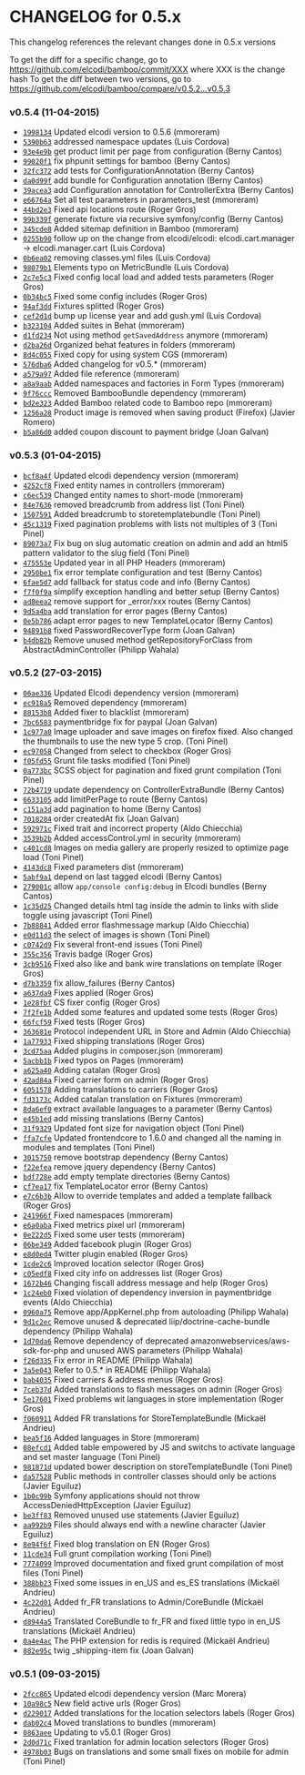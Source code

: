 CHANGELOG for 0.5.x
===================

This changelog references the relevant changes done in 0.5.x versions

To get the diff for a specific change, go to
https://github.com/elcodi/bamboo/commit/XXX where XXX is the change hash To
get the diff between two versions, go to
https://github.com/elcodi/bamboo/compare/v0.5.2...v0.5.3

### v0.5.4 (11-04-2015)

* [`1998134`](https://github.com/elcodi/bamboo/commit/1998134671a8299f14f2a62c2d36a8d261e9b6ec) Updated elcodi version to 0.5.6 (mmoreram)
* [`5390b63`](https://github.com/elcodi/bamboo/commit/5390b63e1a0a6019a75ba4a69d91c282d6ef77a7) addressed namespace updates (Luis Cordova)
* [`93e4e9b`](https://github.com/elcodi/bamboo/commit/93e4e9b7864639ea93537034f7b96ce1c9ae88a7) get product limit per page from configuration (Berny Cantos)
* [`99020f1`](https://github.com/elcodi/bamboo/commit/99020f1cd9bda1cc707e6968d925efdaf6843938) fix phpunit settings for bamboo (Berny Cantos)
* [`32fc372`](https://github.com/elcodi/bamboo/commit/32fc372f5117bd331427ec793fb5e16e1fb27631) add tests for ConfigurationAnnotation (Berny Cantos)
* [`da0d99f`](https://github.com/elcodi/bamboo/commit/da0d99f63c6be0c42e1afacb5ae28c3579f78ccf) add bundle for Configuration annotation (Berny Cantos)
* [`39acea3`](https://github.com/elcodi/bamboo/commit/39acea3596666b85412486783056a93874cb0e32) add Configuration annotation for ControllerExtra (Berny Cantos)
* [`e66764a`](https://github.com/elcodi/bamboo/commit/e66764a8f3182dd9cc0aaca42f3a7633e45a8faa) Set all test parameters in parameters_test (mmoreram)
* [`44bd2e3`](https://github.com/elcodi/bamboo/commit/44bd2e31d6cb3d9b6777351c883f0ad897339b55) Fixed api locations route (Roger Gros)
* [`99b339f`](https://github.com/elcodi/bamboo/commit/99b339fb0cd9a024291121522b9b227ba2dfb9aa) generate fixture via recursive symfony/config (Berny Cantos)
* [`345cde8`](https://github.com/elcodi/bamboo/commit/345cde8acbbdea8e1f683d7a4ed3ec220c286f67) Added sitemap definition in Bamboo (mmoreram)
* [`0255b90`](https://github.com/elcodi/bamboo/commit/0255b905944d1491aa526dde456c64a3b65e7a21) follow up on the change from elcodi/elcodi: elcodi.cart.manager -> elcodi.manager.cart (Luis Cordova)
* [`0b6ea02`](https://github.com/elcodi/bamboo/commit/0b6ea02ed176a83aadc5f1cc52bc7069a8b71da5) removing classes.yml files (Luis Cordova)
* [`98079b1`](https://github.com/elcodi/bamboo/commit/98079b14b18e8c7f503f308c8a70dd7376856fe5) Elements typo on MetricBundle (Luis Cordova)
* [`2c7e5c3`](https://github.com/elcodi/bamboo/commit/2c7e5c3c2f9aca76440fb0fddce1cd94a76681cf) Fixed config local load and added tests parameters (Roger Gros)
* [`0b34bc5`](https://github.com/elcodi/bamboo/commit/0b34bc587377b2c39db1604b7b132ffbd7333a0b) Fixed some config includes (Roger Gros)
* [`94af3dd`](https://github.com/elcodi/bamboo/commit/94af3ddb3b78cc7d01f9b752501147f8ffe24dc1) Fixtures splitted (Roger Gros)
* [`cef2d1d`](https://github.com/elcodi/bamboo/commit/cef2d1dd9d7636cfbc191083fe6509848f05763a) bump up license year and add gush.yml (Luis Cordova)
* [`b323104`](https://github.com/elcodi/bamboo/commit/b323104fbb2385337230d302c317ce752a286e6e) Added suites in Behat (mmoreram)
* [`d1fd234`](https://github.com/elcodi/bamboo/commit/d1fd23433bd3a69eb9cd09ecafb60446d9a589d7) Not using method `getSavedAddress` anymore (mmoreram)
* [`d2ba26d`](https://github.com/elcodi/bamboo/commit/d2ba26d3091f7fd9e004ed7d498c7a93f279fb3e) Organized behat features in folders (mmoreram)
* [`8d4c055`](https://github.com/elcodi/bamboo/commit/8d4c055e161afcb7ea8e5e61b8f2394985884cf4) Fixed copy for using system CGS (mmoreram)
* [`576dba6`](https://github.com/elcodi/bamboo/commit/576dba6a4954af13748c587c05d9a542b13e56aa) Added changelog for v0.5.* (mmoreram)
* [`a579a97`](https://github.com/elcodi/bamboo/commit/a579a970fb1d6a8a29d5cd7bb8f875519b6b8214) Added file reference (mmoreram)
* [`a8a9aab`](https://github.com/elcodi/bamboo/commit/a8a9aab91273b254da489a09cc96aa35551a774d) Added namespaces and factories in Form Types (mmoreram)
* [`9f76ccc`](https://github.com/elcodi/bamboo/commit/9f76cccb1899597b0576d1d622785c7f2f6f0fb9) Removed BambooBundle dependency (mmoreram)
* [`bd2e323`](https://github.com/elcodi/bamboo/commit/bd2e32364277bbac5879be426dd765555fc91134) Added Bamboo related code to Bamboo repo (mmoreram)
* [`1256a28`](https://github.com/elcodi/bamboo/commit/1256a28101a37273936280540c730eb1512b743e) Product image is removed when saving product (Firefox) (Javier Romero)
* [`b5a86d0`](https://github.com/elcodi/bamboo/commit/b5a86d027a24bc9b72646677841eb5be29f5a8e5) added coupon discount to payment bridge (Joan Galvan)

### v0.5.3 (01-04-2015)

* [`bcf8a4f`](https://github.com/elcodi/bamboo/commit/bcf8a4fa70e1b6fbb364faadaef066b5ca4a4d7f) Updated elcodi dependency version (mmoreram)
* [`4252cf8`](https://github.com/elcodi/bamboo/commit/4252cf89c14be4715d3fd5d7e1af3a62d89529ed) Fixed entity names in controllers (mmoreram)
* [`c6ec539`](https://github.com/elcodi/bamboo/commit/c6ec53968dfedf961da2a3704bc72c2f90e81353) Changed entity names to short-mode (mmoreram)
* [`84e7636`](https://github.com/elcodi/bamboo/commit/84e7636fc8ccee06a1514c79f3afcc66602215bc) removed breadcrumb from address list (Toni Pinel)
* [`1507591`](https://github.com/elcodi/bamboo/commit/150759133bf7b824980777b494c27f16f4c03308) Added breadcrumb to storetemplatebundle (Toni Pinel)
* [`45c1319`](https://github.com/elcodi/bamboo/commit/45c13193cb464b3bd3b08e9b73580a6fc79841a1) Fixed pagination problems with lists not multiples of 3 (Toni Pinel)
* [`89073a7`](https://github.com/elcodi/bamboo/commit/89073a7d67a4ec2eaaf41b879bd7abfad2c6402a) Fix bug on slug automatic creation on admin and add an html5 pattern validator to the slug field (Toni Pinel)
* [`475553e`](https://github.com/elcodi/bamboo/commit/475553ea036ae41f84045083648ef2663280e64a) Updated year in all PHP Headers (mmoreram)
* [`2950be1`](https://github.com/elcodi/bamboo/commit/2950be1d168ee00f4720686f8868c787029de729) fix error template configuration and test (Berny Cantos)
* [`6fae5d7`](https://github.com/elcodi/bamboo/commit/6fae5d7de2ca24bbd64716587158670238e08fd5) add fallback for status code and info (Berny Cantos)
* [`f7f0f9a`](https://github.com/elcodi/bamboo/commit/f7f0f9a481fcf98bb341e1ebc639b741840e2fc1) simplify exception handling and better setup (Berny Cantos)
* [`ad8eea2`](https://github.com/elcodi/bamboo/commit/ad8eea260b5085aa86360b6d6d9b36aae0efbe5b) remove support for _error/xxx routes (Berny Cantos)
* [`9d5a4ba`](https://github.com/elcodi/bamboo/commit/9d5a4ba5bc85e77a1d0ae6a2a743fa4ba15125e7) add translation for error pages (Berny Cantos)
* [`0e5b786`](https://github.com/elcodi/bamboo/commit/0e5b78670784c659bfba184d3caa472dc2aa90f0) adapt error pages to new TemplateLocator (Berny Cantos)
* [`94891b8`](https://github.com/elcodi/bamboo/commit/94891b8adbb9a33505996a008ebbb1c3d26b6e56) fixed PasswordRecoverType form (Joan Galvan)
* [`b4db82b`](https://github.com/elcodi/bamboo/commit/b4db82bcb2addc6aac928306cef9a15e6bab1bcf) Remove unused method getRepositoryForClass from AbstractAdminController (Philipp Wahala)

### v0.5.2 (27-03-2015)

* [`06ae336`](https://github.com/elcodi/bamboo/commit/06ae3369ab003f449099906b8379fbcf77965c33) Updated Elcodi dependency version (mmoreram)
* [`ec918a5`](https://github.com/elcodi/bamboo/commit/ec918a5a32133193f8d1d9c7424963dc6fa11769) Removed dependency (mmoreram)
* [`88153b8`](https://github.com/elcodi/bamboo/commit/88153b8c4cdc4d50600e839a2ba4146928b5b859) Added fixer to blacklist (mmoreram)
* [`7bc6583`](https://github.com/elcodi/bamboo/commit/7bc6583c72fe2bccb0a6144e429fd75f0b0ce41d) paymentbridge fix for paypal (Joan Galvan)
* [`1c977a0`](https://github.com/elcodi/bamboo/commit/1c977a07b435544952aa0ddbe8fffd33df49738a) Image uploader and save images on firefox fixed. Also changed the thumbnails to use the new type 5 crop. (Toni Pinel)
* [`ec97058`](https://github.com/elcodi/bamboo/commit/ec9705837bc8948bbce6c6677c226f762ee0708e) Changed from select to checkbox (Roger Gros)
* [`f05fd55`](https://github.com/elcodi/bamboo/commit/f05fd5590f9f05ffa65e7a401dca3d0a7b475e83) Grunt file tasks modified (Toni Pinel)
* [`0a773bc`](https://github.com/elcodi/bamboo/commit/0a773bc98feb24858de2f04d362c1d174583b603) SCSS object for pagination and fixed grunt compilation (Toni Pinel)
* [`72b4719`](https://github.com/elcodi/bamboo/commit/72b4719d5c2a310ca95dd70529c0f43a34a63ff8) update dependency on ControllerExtraBundle (Berny Cantos)
* [`6633105`](https://github.com/elcodi/bamboo/commit/6633105ec4c459092ddf5b803b9809b88dde228a) add limitPerPage to route (Berny Cantos)
* [`c151a3d`](https://github.com/elcodi/bamboo/commit/c151a3deeceaf355960249e7d8eb1019d247b685) add pagination to home (Berny Cantos)
* [`7018284`](https://github.com/elcodi/bamboo/commit/7018284e082303bc9c923429c97d5141717d4d56) order createdAt fix (Joan Galvan)
* [`592971c`](https://github.com/elcodi/bamboo/commit/592971c7301f53b035d17459f9476bd9fde266e7) Fixed trait and incorrect property (Aldo Chiecchia)
* [`3539b2b`](https://github.com/elcodi/bamboo/commit/3539b2b696867386848df9c221d48a454c8c6484) Added accessControl.yml in security (mmoreram)
* [`c401cd8`](https://github.com/elcodi/bamboo/commit/c401cd842bfe1c5170395120e22450fe4f50b8a3) Images on media gallery are properly resized to optimize page load (Toni Pinel)
* [`4143dc8`](https://github.com/elcodi/bamboo/commit/4143dc8874e4bc0ee345936ec5a839c69e218cfa) Fixed parameters dist (mmoreram)
* [`5abf9a1`](https://github.com/elcodi/bamboo/commit/5abf9a16ed1848a5b5197027b67a1616e82bbf82) depend on last tagged elcodi (Berny Cantos)
* [`279001c`](https://github.com/elcodi/bamboo/commit/279001c06992dab20b3520a00ce58b3bc7c1c734) allow `app/console config:debug` in Elcodi bundles (Berny Cantos)
* [`1c35d25`](https://github.com/elcodi/bamboo/commit/1c35d25e708a3252926aed021f42d7be9435fbe8) Changed details html tag inside the admin to links with slide toggle using javascript (Toni Pinel)
* [`7b88841`](https://github.com/elcodi/bamboo/commit/7b888417de0478338323c2eeed0716a2493fc41b) Added error flashmessage markup (Aldo Chiecchia)
* [`e0d11d3`](https://github.com/elcodi/bamboo/commit/e0d11d3e174e9211970989340f84643761846e64) the select of images is shown (Toni Pinel)
* [`c0742d9`](https://github.com/elcodi/bamboo/commit/c0742d97d4312ca157536073c742972523f121b3) Fix several front-end issues (Toni Pinel)
* [`355c356`](https://github.com/elcodi/bamboo/commit/355c3563d23a258a392df806097aaf8310b2b044) Travis badge (Roger Gros)
* [`3cb9516`](https://github.com/elcodi/bamboo/commit/3cb9516fb77ab2753f051aee1717ff6cdcaa3619) Fixed also like and bank wire translations on template (Roger Gros)
* [`d7b3359`](https://github.com/elcodi/bamboo/commit/d7b335947726c8ceccd9d5aeccb9a635785fb515) fix allow_failures (Berny Cantos)
* [`a637da9`](https://github.com/elcodi/bamboo/commit/a637da92940641dc7f4495b8b99fc1034ec43cf1) Fixes applied (Roger Gros)
* [`1e28fbf`](https://github.com/elcodi/bamboo/commit/1e28fbf1ca309e13306ac4776edcbe3978714421) CS fixer config (Roger Gros)
* [`7f2fe1b`](https://github.com/elcodi/bamboo/commit/7f2fe1bf2e7fef3f9b0778bc831814d53f6a72ad) Added some features and updated some tests (Roger Gros)
* [`66fcf59`](https://github.com/elcodi/bamboo/commit/66fcf5997444561888eb77e1aee40505ef9f75a8) Fixed tests (Roger Gros)
* [`363681e`](https://github.com/elcodi/bamboo/commit/363681e4c23bd81485dd5cc604285ed36a57d6ea) Protocol independent URL in Store and Admin (Aldo Chiecchia)
* [`1a77933`](https://github.com/elcodi/bamboo/commit/1a77933a24dbd49a8942e7fc8ea7c28324f299d2) Fixed shipping translations (Roger Gros)
* [`3cd75aa`](https://github.com/elcodi/bamboo/commit/3cd75aa45eecf1d7790e87aa0fb7bdafc1fd03e0) Added plugins in composer.json (mmoreram)
* [`5acbb1b`](https://github.com/elcodi/bamboo/commit/5acbb1bb9787a8daf5e080eec7133a58b5ab0791) Fixed typos on Pages (mmoreram)
* [`a625a40`](https://github.com/elcodi/bamboo/commit/a625a406e8fd7cad07bf54c9e208059ed57cccdc) Adding catalan (Roger Gros)
* [`42ad84a`](https://github.com/elcodi/bamboo/commit/42ad84a672000d2bdeaa047b430acfea45e434f6) Fixed carrier form on admin (Roger Gros)
* [`6051578`](https://github.com/elcodi/bamboo/commit/60515780d4329614fe89a97a303a12beda70bb6c) Adding translations to carriers (Roger Gros)
* [`fd3173c`](https://github.com/elcodi/bamboo/commit/fd3173cf42cf40111847c9b8f77e6030db1a1f20) Added catalan translation on Fixtures (mmoreram)
* [`8da6ef0`](https://github.com/elcodi/bamboo/commit/8da6ef05897d21bf0b293ad089254fe23f2b938f) extract available languages to a parameter (Berny Cantos)
* [`e45b1ed`](https://github.com/elcodi/bamboo/commit/e45b1ed935dd024f9c9fa931a9f88a0c5ade58bf) add missing translations (Berny Cantos)
* [`31f9329`](https://github.com/elcodi/bamboo/commit/31f932943b2e7c46af1e10fff1f5d455d6c62cba) Updated font size for navigation object (Toni Pinel)
* [`ffa7cfe`](https://github.com/elcodi/bamboo/commit/ffa7cfea45f6b7a663b542e57d3f22b646da4f2e) Updated frontendcore to 1.6.0 and changed all the naming in modules and templates (Toni Pinel)
* [`3015750`](https://github.com/elcodi/bamboo/commit/3015750f2c80b9400cdf3335d09f146a66dd7e03) remove bootstrap dependency (Berny Cantos)
* [`f22efea`](https://github.com/elcodi/bamboo/commit/f22efeaaae559a9ab509de70dcc464eb6e1d7d03) remove jquery dependency (Berny Cantos)
* [`bdf728e`](https://github.com/elcodi/bamboo/commit/bdf728ef26392d63f7fc7cff54f5299ce8b28775) add empty template directories (Berny Cantos)
* [`cf7ea17`](https://github.com/elcodi/bamboo/commit/cf7ea175cf1ea3a486bbbaaa4deee6b53c3ef91f) fix TemplateLocator error (Berny Cantos)
* [`e7c6b3b`](https://github.com/elcodi/bamboo/commit/e7c6b3be46501a8cc07367a243f95cebf78a7dda) Allow to override templates and added a template fallback (Roger Gros)
* [`241966f`](https://github.com/elcodi/bamboo/commit/241966f78d62252c4d3c41d0dca1c23fd13f1368) Fixed namespaces (mmoreram)
* [`e6a0aba`](https://github.com/elcodi/bamboo/commit/e6a0ababa108fc8cdfeb79a772e02ef9169ca359) Fixed metrics pixel url (mmoreram)
* [`0e222d5`](https://github.com/elcodi/bamboo/commit/0e222d57a577cf6e1c55942fbae1b5ea50c54a89) Fixed some user tests (mmoreram)
* [`06be349`](https://github.com/elcodi/bamboo/commit/06be349ded7a306253bb87669ca5ae58d98d0a06) Added facebook plugin (Roger Gros)
* [`e8d0ed4`](https://github.com/elcodi/bamboo/commit/e8d0ed4f7d2aaabaae6e9ea60a7309b3c9b19b28) Twitter plugin enabled (Roger Gros)
* [`1cde2c6`](https://github.com/elcodi/bamboo/commit/1cde2c6c80e226cdceaa68fb1c4a2b601c6143f6) Improved location selector (Roger Gros)
* [`c05edf8`](https://github.com/elcodi/bamboo/commit/c05edf81dd9ba388879dd7046c5ff696c3d81f66) Fixed city info on addresses list (Roger Gros)
* [`1672b46`](https://github.com/elcodi/bamboo/commit/1672b4689cca7ed1debd8bf49ae227c5c34b25b4) Changing fiscall address message and help (Roger Gros)
* [`1c24eb0`](https://github.com/elcodi/bamboo/commit/1c24eb0840290aefcf1423285e26675ebcf21f08) Fixed violation of dependency inversion in paymentbridge events (Aldo Chiecchia)
* [`0960a75`](https://github.com/elcodi/bamboo/commit/0960a75d24c1f1749b99e0bcf3e62fbe17746dfa) Remove app/AppKernel.php from autoloading (Philipp Wahala)
* [`9d1c2ec`](https://github.com/elcodi/bamboo/commit/9d1c2ece4017511ca612151af1b1a5c2171506ac) Remove unused & deprecated liip/doctrine-cache-bundle dependency (Philipp Wahala)
* [`1d70da6`](https://github.com/elcodi/bamboo/commit/1d70da6e48720b9595f8ab942f4bb1646476e7cf) Remove dependency of deprecated amazonwebservices/aws-sdk-for-php and unused AWS parameters (Philipp Wahala)
* [`f26d335`](https://github.com/elcodi/bamboo/commit/f26d33540e7cea3ae7540687e209fdc93a4c92f4) Fix error in README (Philipp Wahala)
* [`3a5e043`](https://github.com/elcodi/bamboo/commit/3a5e04337d6b9e128766a81f7b2b5ffadedcf525) Refer to 0.5.* in README (Philipp Wahala)
* [`bab4035`](https://github.com/elcodi/bamboo/commit/bab4035054e1a71985e05bd79a81b7e80d22dcfe) Fixed carriers & address menus (Roger Gros)
* [`7ceb37d`](https://github.com/elcodi/bamboo/commit/7ceb37d13fb66c742932338fc9313accc5b87f19) Added translations to flash messages on admin (Roger Gros)
* [`5e17601`](https://github.com/elcodi/bamboo/commit/5e1760189b6143e005619ac9687986b372a1282f) Fixed problems wit languages in store implementation (Roger Gros)
* [`f060911`](https://github.com/elcodi/bamboo/commit/f06091196c0aee5a1b318d14a01e410f7ebddfad) Added FR translations for StoreTemplateBundle (Mickaël Andrieu)
* [`bea5f16`](https://github.com/elcodi/bamboo/commit/bea5f16607d095c00adf907ec3c0c0967c0eef84) Added languages in Store (mmoreram)
* [`08efcd1`](https://github.com/elcodi/bamboo/commit/08efcd1ff6570666a6dea4fff008d43264a72958) Added table empowered by JS and switchs to activate language and set master language (Toni Pinel)
* [`981871d`](https://github.com/elcodi/bamboo/commit/981871d419cd29ce8e6be5af0ac2b1c6dc337255) updated bower description on storeTemplateBundle (Toni Pinel)
* [`da57528`](https://github.com/elcodi/bamboo/commit/da57528909e2835706c207888b9b996dc52948d5) Public methods in controller classes should only be actions (Javier Eguiluz)
* [`1b0c99b`](https://github.com/elcodi/bamboo/commit/1b0c99b0747aac855e8af2f50c043e1cad6cd2d8) Symfony applications should not throw AccessDeniedHttpException (Javier Eguiluz)
* [`be3ff83`](https://github.com/elcodi/bamboo/commit/be3ff831c7477ed0e14e6687d719331e174339f4) Removed unused use statements (Javier Eguiluz)
* [`aa992b9`](https://github.com/elcodi/bamboo/commit/aa992b9dad610eb8fff7e192fe65edc93540cec0) Files should always end with a newline character (Javier Eguiluz)
* [`8e94f6f`](https://github.com/elcodi/bamboo/commit/8e94f6f18565012463356b2b632f433cdaf1e614) Fixed blog translation on EN (Roger Gros)
* [`11cde34`](https://github.com/elcodi/bamboo/commit/11cde34e3bf61a72e8baf38cfd4ada22024b4aad) Full grunt compilation working (Toni Pinel)
* [`7774099`](https://github.com/elcodi/bamboo/commit/7774099c280a414c192446a2ff63798360d1800b) Improved documentation and fixed grunt compilation of most files (Toni Pinel)
* [`388bb23`](https://github.com/elcodi/bamboo/commit/388bb23ce6009cb5e0b2eb73c43e4750e7e95ed5) Fixed some issues in en_US and es_ES translations (Mickaël Andrieu)
* [`4c22d01`](https://github.com/elcodi/bamboo/commit/4c22d0146db12ce5816c8a992e4d937fba8bb2b5) Added fr_FR translations to Admin/CoreBundle (Mickaël Andrieu)
* [`d8944a5`](https://github.com/elcodi/bamboo/commit/d8944a50bb007484fd298a4f8bc457f6531ea8db) Translated CoreBundle to fr_FR and fixed little typo in en_US translations (Mickaël Andrieu)
* [`0a4e4ac`](https://github.com/elcodi/bamboo/commit/0a4e4ac5c194987ea7d8692ea60755f29fab662a) The PHP extension for redis is required (Mickaël Andrieu)
* [`882e95c`](https://github.com/elcodi/bamboo/commit/882e95cb699412fd656941bd69cc2ffd4ab239b1) twig _shipping-item fix (Joan Galvan)

### v0.5.1 (09-03-2015)

* [`2fcc865`](https://github.com/elcodi/bamboo/commit/2fcc865ec0afdc6fe9077be6ca5ccfa29991da0b) Updated elcodi dependency version (Marc Morera)
* [`10a98c5`](https://github.com/elcodi/bamboo/commit/10a98c5c4719e3efe3b3af7604f164b7b23226c2) New field active urls (Roger Gros)
* [`d229017`](https://github.com/elcodi/bamboo/commit/d2290170918c83d67fa81fa5441ef038ea7e1566) Added translations for the location selectors labels (Roger Gros)
* [`dab02c4`](https://github.com/elcodi/bamboo/commit/dab02c46477928991c97333aa904626123c632b1) Moved translations to bundles (mmoreram)
* [`0863aee`](https://github.com/elcodi/bamboo/commit/0863aeea5ab6bc125f576cd69aa8ad6399519ff5) Updating to v5.0.1 (Roger Gros)
* [`2d0d71c`](https://github.com/elcodi/bamboo/commit/2d0d71c2b2a5f79e45da70529c0fbb77935eeb0e) Fixed tranlation for admin location selectors (Roger Gros)
* [`4978b03`](https://github.com/elcodi/bamboo/commit/4978b036956d6b184c888de526e53e48ae88874e) Bugs on translations and some small fixes on mobile for admin (Toni Pinel)